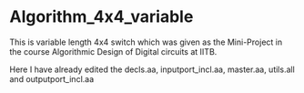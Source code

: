 # Algorithm_4x4_variable
This is variable length 4x4 switch which was given as the Mini-Project in the course Algorithmic Design of Digital circuits at IITB.

Here I have already edited the decls.aa, inputport_incl.aa, master.aa, utils.all and outputport_incl.aa

